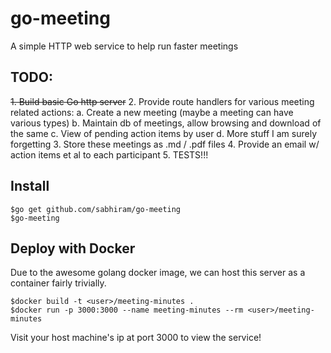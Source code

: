 # go-meeting

A simple HTTP web service to help run faster meetings

## TODO:

~~1. Build basic Go http server~~
2. Provide route handlers for various meeting related actions:
    a. Create a new meeting (maybe a meeting can have various types)
    b. Maintain db of meetings, allow browsing and download of the same 
    c. View of pending action items by user
    d. More stuff I am surely forgetting
3. Store these meetings as .md / .pdf files
4. Provide an email w/ action items et al to each participant
5. TESTS!!!

## Install

```
$go get github.com/sabhiram/go-meeting
$go-meeting
```

## Deploy with Docker

Due to the awesome golang docker image, we can host this server as a container fairly trivially.

```
$docker build -t <user>/meeting-minutes .
$docker run -p 3000:3000 --name meeting-minutes --rm <user>/meeting-minutes
```

Visit your host machine's ip at port 3000 to view the service!

